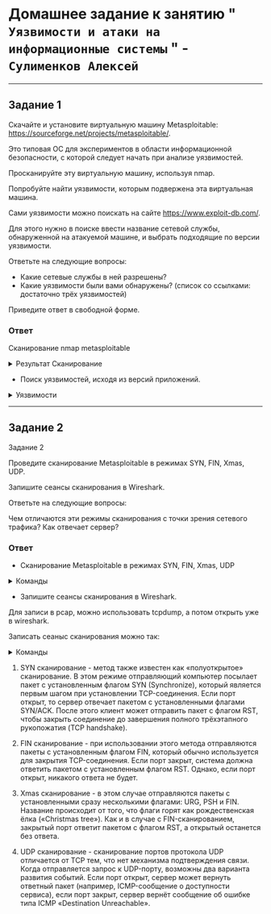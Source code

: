 # Домашнее задание к занятию " `Уязвимости и атаки на информационные системы` " - `Сулименков Алексей`

---

## Задание 1

Скачайте и установите виртуальную машину Metasploitable: https://sourceforge.net/projects/metasploitable/.

Это типовая ОС для экспериментов в области информационной безопасности, с которой следует начать при анализе уязвимостей.

Просканируйте эту виртуальную машину, используя nmap.

Попробуйте найти уязвимости, которым подвержена эта виртуальная машина.

Сами уязвимости можно поискать на сайте https://www.exploit-db.com/.

Для этого нужно в поиске ввести название сетевой службы, обнаруженной на атакуемой машине, и выбрать подходящие по версии уязвимости.

Ответьте на следующие вопросы:

- Какие сетевые службы в ней разрешены?
- Какие уязвимости были вами обнаружены? (список со ссылками: достаточно трёх уязвимостей)

Приведите ответ в свободной форме.

### Ответ

Сканирование nmap metasploitable

<details> <summary>Результат Сканирование</summary>

![nmap](https://github.com/biparasite/DB-13-01HW/blob/main/task-1.1.png "nmap")

</details>

- Поиск уязвимостей, исходя из версий приложений.

<details> <summary>Уязвимости</summary>

- vsftpd 2.3.4 - Backdoor Command Execution
- vsftpd 2.3.4 - Backdoor Command Execution (Metasploit)
- MySQL 5.0.x - Single Row SubSelect Remote Denial of Service
- MySQL 5.0.x - IF Query Handling Remote Denial of Service
- Samba 3.0.21 < 3.0.24 - LSA trans names Heap Overflow (Metasploit)

</details>

---

## Задание 2

Задание 2

Проведите сканирование Metasploitable в режимах SYN, FIN, Xmas, UDP.

Запишите сеансы сканирования в Wireshark.

Ответьте на следующие вопросы:

Чем отличаются эти режимы сканирования с точки зрения сетевого трафика?
Как отвечает сервер?

### Ответ

- Cканирование Metasploitable в режимах SYN, FIN, Xmas, UDP

<details> <summary>Команды</summary>

1. SYN `nmap -sS`
2. FIN `nmap -sA`
3. Xmas `nmap -sX`
4. Xmas `nmap -sU`

</details>

- Запишите сеансы сканирования в Wireshark.

Для записи в pcap, можно использовать tcpdump, а потом открыть уже в wireshark.

Записать сеаныс сканирования можно так:

<details> <summary>Команды</summary>

1. запускаем tcpdump с фильтром host, в котором указан ip сканированной VM
2. запуск nmap
3. остановка tcpdump

`tcpdump -i eth0@if28 host 172.17.0.2 -w 172.17.0.2.pcap && nmap -sS 172.17.0.2 && killall tcpdump`

</details>

1. SYN сканирование - метод также известен как «полуоткрытое» сканирование. В этом режиме отправляющий компьютер посылает пакет с установленным флагом SYN (Synchronize), который является первым шагом при установлении TCP-соединения. Если порт открыт, то сервер отвечает пакетом с установленными флагами SYN/ACK. После этого клиент может отправить пакет с флагом RST, чтобы закрыть соединение до завершения полного трёхэтапного рукопожатия (TCP handshake).

2. FIN сканирование - при использовании этого метода отправляются пакеты с установленным флагом FIN, который обычно используется для закрытия TCP-соединения. Если порт закрыт, система должна ответить пакетом с установленным флагом RST. Однако, если порт открыт, никакого ответа не будет.

3. Xmas сканирование - в этом случае отправляются пакеты с установленными сразу несколькими флагами: URG, PSH и FIN. Название происходит от того, что флаги горят как рождественская ёлка («Christmas tree»). Как и в случае с FIN-сканированием, закрытый порт ответит пакетом с флагом RST, а открытый останется без ответа.

4. UDP сканирование - сканирование портов протокола UDP отличается от TCP тем, что нет механизма подтверждения связи. Когда отправляется запрос к UDP-порту, возможны два варианта развития событий. Если порт открыт, сервер может вернуть ответный пакет (например, ICMP-сообщение о доступности сервиса), если порт закрыт, сервер вернёт сообщение об ошибке типа ICMP «Destination Unreachable».
